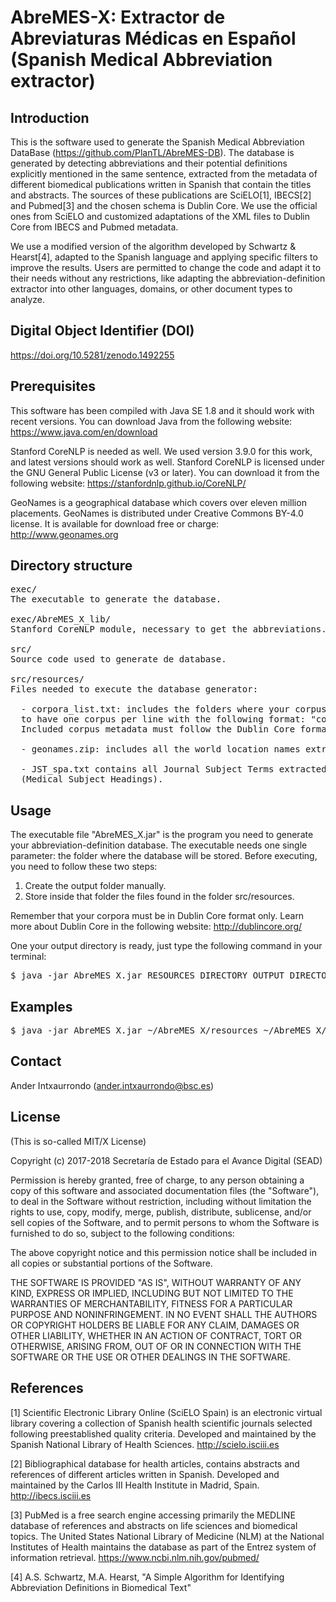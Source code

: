# AbreMES-X: Extractor de Abreviaturas Médicas en Español (Spanish Medical Abbreviation extractor)

## Introduction

This is the software used to generate the Spanish Medical Abbreviation DataBase (https://github.com/PlanTL/AbreMES-DB). 
The database is generated by detecting abbreviations and their potential definitions explicitly mentioned in the same sentence,  extracted from the metadata of different biomedical publications written in Spanish that contain the titles and abstracts. 
The sources of these publications are SciELO[1], IBECS[2] and Pubmed[3] and the chosen schema is Dublin Core. We use the official ones from SciELO and customized adaptations of the XML files to Dublin Core from IBECS and Pubmed metadata. 

We use a modified version of the algorithm developed by Schwartz & Hearst[4], adapted to the Spanish language and applying specific filters to improve the results. Users are permitted to change the code and adapt it to their needs without any restrictions, like adapting the abbreviation-definition extractor into other languages, domains, or other document types to analyze.


##  Digital Object Identifier (DOI)

https://doi.org/10.5281/zenodo.1492255


## Prerequisites

This software has been compiled with Java SE 1.8 and it should work with recent versions. You can download Java from the following website: https://www.java.com/en/download

Stanford CoreNLP is needed as well. We used version 3.9.0 for this work, and latest versions should work as well. Stanford CoreNLP is licensed under the GNU General Public License (v3 or later). You can download it from the following website: https://stanfordnlp.github.io/CoreNLP/

GeoNames is a geographical database which covers over eleven million placements. GeoNames is distributed under Creative Commons BY-4.0 license. It is available for download free or charge: http://www.geonames.org


## Directory structure

<pre>
exec/
The executable to generate the database.

exec/AbreMES_X_lib/
Stanford CoreNLP module, necessary to get the abbreviations.

src/
Source code used to generate de database.

src/resources/
Files needed to execute the database generator:

  - corpora_list.txt: includes the folders where your corpus metadata are stored. The file needs 
  to have one corpus per line with the following format: "corpus_name {TAB} corpus_folder". 
  Included corpus metadata must follow the Dublin Core format.
  
  - geonames.zip: includes all the world location names extracted from GeoNames.
  
  - JST_spa.txt contains all Journal Subject Terms extracted from the Spanish edition of MeSH 
  (Medical Subject Headings). 
</pre>


## Usage

The executable file "AbreMES_X.jar" is the program you need to generate your abbreviation-definition database. The executable needs one single parameter: the folder where the database will be stored. Before executing, you need to follow these two steps:

1. Create the output folder manually.
2. Store inside that folder the files found in the folder src/resources.

Remember that your corpora must be in Dublin Core format only. Learn more about Dublin Core in the following website: http://dublincore.org/

One your output directory is ready, just type the following command in your terminal:

<pre>
$ java -jar AbreMES_X.jar RESOURCES_DIRECTORY OUTPUT_DIRECTORY
</pre>


## Examples
<pre>
$ java -jar AbreMES_X.jar ~/AbreMES_X/resources ~/AbreMES_X/DB
</pre>


## Contact

Ander Intxaurrondo (ander.intxaurrondo@bsc.es)


## License

(This is so-called MIT/X License)

Copyright (c) 2017-2018 Secretaría de Estado para el Avance Digital (SEAD)

Permission is hereby granted, free of charge, to any person obtaining a copy of this software and associated documentation files (the "Software"), to deal in the Software without restriction, including without limitation the rights to use, copy, modify, merge, publish, distribute, sublicense, and/or sell copies of the Software, and to permit persons to whom the Software is furnished to do so, subject to the following conditions:

The above copyright notice and this permission notice shall be included in all copies or substantial portions of the Software.

THE SOFTWARE IS PROVIDED "AS IS", WITHOUT WARRANTY OF ANY KIND, EXPRESS OR IMPLIED, INCLUDING BUT NOT LIMITED TO THE WARRANTIES OF MERCHANTABILITY, FITNESS FOR A PARTICULAR PURPOSE AND NONINFRINGEMENT. IN NO EVENT SHALL THE AUTHORS OR COPYRIGHT HOLDERS BE LIABLE FOR ANY CLAIM, DAMAGES OR OTHER LIABILITY, WHETHER IN AN ACTION OF CONTRACT, TORT OR OTHERWISE, ARISING FROM, OUT OF OR IN CONNECTION WITH THE SOFTWARE OR THE USE OR OTHER DEALINGS IN THE SOFTWARE. 

## References

[1] Scientific Electronic Library Online (SciELO Spain) is an electronic virtual library covering a collection of Spanish health scientific journals selected following preestablished quality criteria. Developed and maintained by the Spanish National Library of Health Sciences.  http://scielo.isciii.es

[2] Bibliographical database for health articles, contains abstracts and references of different articles written in Spanish. Developed and maintained by the Carlos III Health Institute in Madrid, Spain. http://ibecs.isciii.es

[3] PubMed is a free search engine accessing primarily the MEDLINE database of references and abstracts on life sciences and biomedical topics. The United States National Library of Medicine (NLM) at the National Institutes of Health maintains the database as part of the Entrez system of information retrieval. https://www.ncbi.nlm.nih.gov/pubmed/

[4] A.S. Schwartz, M.A. Hearst, "A Simple Algorithm for Identifying Abbreviation Definitions in Biomedical Text"
